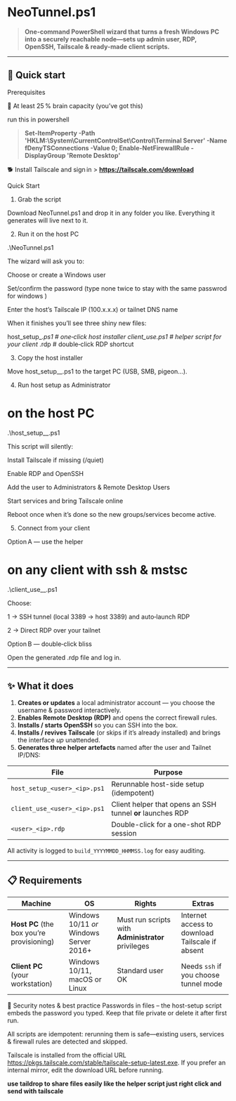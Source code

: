 # NeoTunnel.ps1

> **One-command PowerShell wizard that turns a fresh Windows PC into a securely reachable node—sets up admin user, RDP, OpenSSH, Tailscale & ready-made client scripts.**

---

## 🚀 Quick start

Prerequisites

🧠 At least 25 % brain capacity (you’ve got this)

run this in powershell

>**Set-ItemProperty -Path 'HKLM:\System\CurrentControlSet\Control\Terminal Server' -Name fDenyTSConnections -Value 0; Enable-NetFirewallRule -DisplayGroup 'Remote Desktop'**

🐕 Install Tailscale and sign in > **https://tailscale.com/download**


Quick Start

1. Grab the script

Download NeoTunnel.ps1 and drop it in any folder you like. Everything it generates will live next to it.

2. Run it on the host PC

.\NeoTunnel.ps1

The wizard will ask you to:

Choose or create a Windows user

Set/confirm the password (type none twice to stay with the same passwrod for windows )

Enter the host’s Tailscale IP (100.x.x.x) or tailnet DNS name

When it finishes you’ll see three shiny new files:

host_setup_<user>_<ip>.ps1     # one‑click host installer
client_use_<user>_<ip>.ps1     # helper script for your client
<user>_<ip>.rdp                # double‑click RDP shortcut

3. Copy the host installer

Move host_setup_<user>_<ip>.ps1 to the target PC (USB, SMB, pigeon…).

4. Run host setup as Administrator

# on the host PC
.\host_setup_<user>_<ip>.ps1

This script will silently:

Install Tailscale if missing (/quiet)

Enable RDP and OpenSSH

Add the user to Administrators & Remote Desktop Users

Start services and bring Tailscale online

Reboot once when it’s done so the new groups/services become active.

5. Connect from your client

Option A — use the helper

# on any client with ssh & mstsc
.\client_use_<user>_<ip>.ps1

Choose:

1 → SSH tunnel (local 3389 → host 3389) and auto‑launch RDP

2 → Direct RDP over your tailnet

Option B — double‑click bliss

Open the generated .rdp file and log in.

---

## ✨ What it does

1. **Creates or updates** a local administrator account ­— you choose the username & password interactively.  
2. **Enables Remote Desktop (RDP)** and opens the correct firewall rules.  
3. **Installs / starts OpenSSH** so you can SSH into the box.  
4. **Installs / revives Tailscale** (or skips if it’s already installed) and brings the interface *up* unattended.  
5. **Generates three helper artefacts** named after the user and Tailnet IP/DNS:

| File | Purpose |
|------|---------|
| `host_setup_<user>_<ip>.ps1` | Rerunnable host-side setup (idempotent) |
| `client_use_<user>_<ip>.ps1` | Client helper that opens an SSH tunnel **or** launches RDP |
| `<user>_<ip>.rdp` | Double-click for a one-shot RDP session |

All activity is logged to `build_YYYYMMDD_HHMMSS.log` for easy auditing.

---

## 📋 Requirements

| Machine | OS | Rights | Extras |
|---------|----|--------|--------|
| **Host PC** (the box you’re provisioning) | Windows 10/11 *or* Windows Server 2016+ | Must run scripts with **Administrator** privileges | Internet access to download Tailscale if absent |
| **Client PC** (your workstation) | Windows 10/11, macOS or Linux | Standard user OK | Needs `ssh` if you choose tunnel mode |


🔐 Security notes & best practice
Passwords in files – the host-setup script embeds the password you typed.
Keep that file private or delete it after first run.

All scripts are idempotent: rerunning them is safe—existing users, services & firewall rules are detected and skipped.

Tailscale is installed from the official URL https://pkgs.tailscale.com/stable/tailscale-setup-latest.exe.
If you prefer an internal mirror, edit the download URL before running.


**use taildrop to share files easily like the helper script just right click and send with tailscale**
